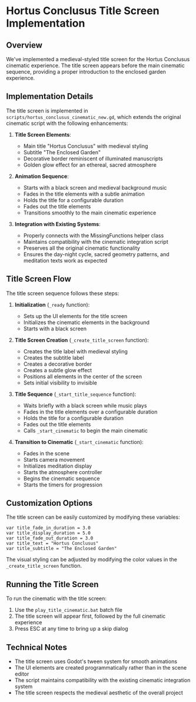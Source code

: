 # Hortus Conclusus Title Screen Implementation

## Overview

We've implemented a medieval-styled title screen for the Hortus Conclusus cinematic experience. The title screen appears before the main cinematic sequence, providing a proper introduction to the enclosed garden experience.

## Implementation Details

The title screen is implemented in `scripts/hortus_conclusus_cinematic_new.gd`, which extends the original cinematic script with the following enhancements:

1. **Title Screen Elements**:
   - Main title "Hortus Conclusus" with medieval styling
   - Subtitle "The Enclosed Garden"
   - Decorative border reminiscent of illuminated manuscripts
   - Golden glow effect for an ethereal, sacred atmosphere

2. **Animation Sequence**:
   - Starts with a black screen and medieval background music
   - Fades in the title elements with a subtle animation
   - Holds the title for a configurable duration
   - Fades out the title elements
   - Transitions smoothly to the main cinematic experience

3. **Integration with Existing Systems**:
   - Properly connects with the MissingFunctions helper class
   - Maintains compatibility with the cinematic integration script
   - Preserves all the original cinematic functionality
   - Ensures the day-night cycle, sacred geometry patterns, and meditation texts work as expected

## Title Screen Flow

The title screen sequence follows these steps:

1. **Initialization** (`_ready` function):
   - Sets up the UI elements for the title screen
   - Initializes the cinematic elements in the background
   - Starts with a black screen

2. **Title Screen Creation** (`_create_title_screen` function):
   - Creates the title label with medieval styling
   - Creates the subtitle label
   - Creates a decorative border
   - Creates a subtle glow effect
   - Positions all elements in the center of the screen
   - Sets initial visibility to invisible

3. **Title Sequence** (`_start_title_sequence` function):
   - Waits briefly with a black screen while music plays
   - Fades in the title elements over a configurable duration
   - Holds the title for a configurable duration
   - Fades out the title elements
   - Calls `_start_cinematic` to begin the main cinematic

4. **Transition to Cinematic** (`_start_cinematic` function):
   - Fades in the scene
   - Starts camera movement
   - Initializes meditation display
   - Starts the atmosphere controller
   - Begins the cinematic sequence
   - Starts the timers for progression

## Customization Options

The title screen can be easily customized by modifying these variables:

```gdscript
var title_fade_in_duration = 3.0
var title_display_duration = 5.0
var title_fade_out_duration = 3.0
var title_text = "Hortus Conclusus"
var title_subtitle = "The Enclosed Garden"
```

The visual styling can be adjusted by modifying the color values in the `_create_title_screen` function.

## Running the Title Screen

To run the cinematic with the title screen:

1. Use the `play_title_cinematic.bat` batch file
2. The title screen will appear first, followed by the full cinematic experience
3. Press ESC at any time to bring up a skip dialog

## Technical Notes

- The title screen uses Godot's tween system for smooth animations
- The UI elements are created programmatically rather than in the scene editor
- The script maintains compatibility with the existing cinematic integration system
- The title screen respects the medieval aesthetic of the overall project
